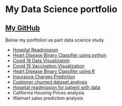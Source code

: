 My Data Science portfolio
================

## [My GitHub](https://github.com/dhirajbankar/dhirajbankar)

Below my portfolion as part data science study 

- [Hospital Readmission](https://github.com/dhirajbankar/dhirajbankar/tree/InitialRelease/Hospital%20Readmission) 
- [Heart Disease Binary Classifier using python](https://github.com/dhirajbankar/dhirajbankar/tree/InitialRelease/Heart%20Disease%20Binary%20Classifier%20using%20python)
-  [Covid 19 Data Visualization](https://github.com/dhirajbankar/DSC640/tree/master/Covid%2019%20Data%20Visualization)
-  [Covid 19 Vaccination Visualization](https://github.com/dhirajbankar/DSC640/tree/master/Covid%2019%20Vaccination%20Visualization)
-  [Heart Disease Binary Classifier using R](https://github.com/dhirajbankar/dhirajbankar/tree/InitialRelease/Using%20R-Heart%20Disease%20Binary%20Classifire)
-  [Insurance Charges Prediction](https://github.com/dhirajbankar/dhirajbankar/tree/InitialRelease/InsuranceChargesPrediction)
-  [Customer churned dataset analysis](https://github.com/dhirajbankar/dhirajbankar/tree/InitialRelease/Bank%20Customer%20churned%20dataset)
-  [Hospital readmission for patient with data](https://github.com/dhirajbankar/dhirajbankar/tree/InitialRelease/Hospital%20Readmission)
-  California Housing Prices analysis
-  Walmart sales prediction analysis


